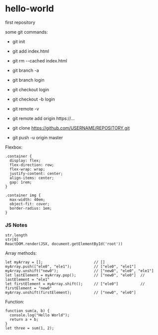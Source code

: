 # hello-world
first repository

some git commands:
* git init
* git add index.html
* git rm --cached index.html

* git branch -a
* git branch login
* git checkout login

* git checkout -b login

* git remote -v
* git remote add origin https://...
* git clone https://github.com/USERNAME/REPOSITORY.git
* git push -u origin master

Flexbox:
```
.container {
  display: flex;
  flex-direction: row;
  flex-wrap: wrap;
  justify-content: center;
  align-items: center;
  gap: 1rem;
}
```

```
.container img {
  max-width: 40em;
  object-fit: cover;
  border-radius: 1em;
}
```

### JS Notes
```
str.length
str[0]
ReactDOM.render(JSX, document.getElementById('root'))
```
Array methods:
```
let myArray = [];                       // []
myArray.push(["ele0", "ele1");          // ["ele0", "ele1"]
myArray.unshift("new0");                // ["new0", "ele0", "ele1"]
let lastElement = myArray.pop();        // ["new0", "ele0"]  // lastElement = "ele1"
let firstElement = myArray.shift();     // ["ele0"]          // firstElement = "new0"
myArray.unshift(firstElement);          // ["new0", "ele0"]
```
Function:
```
function sum(a, b) {
  console.log("Hello World");
  return a + b;
}
let three = sum(1, 2);  
```
